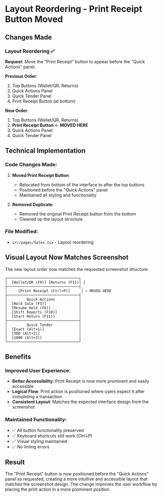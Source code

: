 # Layout Reordering - Print Receipt Button Moved

## Changes Made

### **Layout Reordering** ✅

**Request**: Move the "Print Receipt" button to appear before the "Quick Actions" panel.

**Previous Order**:
1. Top Buttons (Wallet/QR, Returns)
2. Quick Actions Panel
3. Quick Tender Panel  
4. Print Receipt Button (at bottom)

**New Order**:
1. Top Buttons (Wallet/QR, Returns)
2. **Print Receipt Button** ← **MOVED HERE**
3. Quick Actions Panel
4. Quick Tender Panel

## Technical Implementation

### **Code Changes Made**:

1. **Moved Print Receipt Button**:
   - Relocated from bottom of the interface to after the top buttons
   - Positioned before the "Quick Actions" panel
   - Maintained all styling and functionality

2. **Removed Duplicate**:
   - Removed the original Print Receipt button from the bottom
   - Cleaned up the layout structure

### **File Modified**:
- `src/pages/Sales.tsx` - Layout reordering

## Visual Layout Now Matches Screenshot

The new layout order now matches the requested screenshot structure:

```
┌─────────────────────────────────┐
│  [Wallet/QR (F9)] [Returns (F11)] │
├─────────────────────────────────┤
│     [Print Receipt (Ctrl+P)]     │ ← MOVED HERE
├─────────────────────────────────┤
│         Quick Actions           │
│  [Hold Sale (F5)]               │
│  [Resume Hold (F6)]             │
│  [Shift Reports (F10)]          │
│  [Start Return (F11)]           │
├─────────────────────────────────┤
│         Quick Tender            │
│  [Exact (Alt+1)]                │
│  [500 (Alt+2)]                  │
│  [1000 (Alt+3)]                 │
└─────────────────────────────────┘
```

## Benefits

### **Improved User Experience**:
- **Better Accessibility**: Print Receipt is now more prominent and easily accessible
- **Logical Flow**: Print action is positioned where users expect it after completing a transaction
- **Consistent Layout**: Matches the expected interface design from the screenshot

### **Maintained Functionality**:
- ✅ All button functionality preserved
- ✅ Keyboard shortcuts still work (Ctrl+P)
- ✅ Visual styling maintained
- ✅ No linting errors

## Result

The "Print Receipt" button is now positioned before the "Quick Actions" panel as requested, creating a more intuitive and accessible layout that matches the screenshot design. The change improves the user workflow by placing the print action in a more prominent position.

